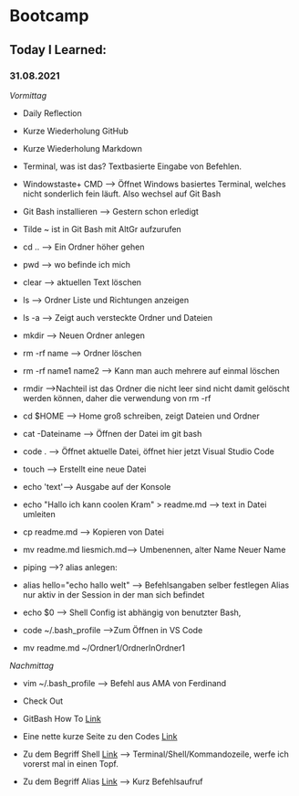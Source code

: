 # Bootcamp
## Today I Learned:
### 31.08.2021

*Vormittag*

- Daily Reflection
- Kurze Wiederholung GitHub
- Kurze Wiederholung Markdown
- Terminal, was ist das? Textbasierte Eingabe von Befehlen.
- Windowstaste+ CMD --> Öffnet Windows basiertes Terminal, welches nicht sonderlich fein läuft. Also wechsel auf Git Bash

- Git Bash installieren --> Gestern schon erledigt
- Tilde ~ ist in Git Bash mit AltGr aufzurufen
- cd .. --> Ein Ordner höher gehen
- pwd --> wo befinde ich mich
- clear --> aktuellen Text löschen
- ls --> Ordner Liste und Richtungen anzeigen
- ls -a --> Zeigt auch versteckte Ordner und Dateien
- mkdir --> Neuen Ordner anlegen
- rm -rf name --> Ordner löschen
- rm -rf name1 name2 --> Kann man auch mehrere auf einmal löschen
- rmdir -->Nachteil ist das Ordner die nicht leer sind nicht damit gelöscht werden können, daher die verwendung von rm -rf
- cd $HOME --> Home groß schreiben, zeigt Dateien und Ordner
- cat -Dateiname --> Öffnen der Datei im git bash
- code . --> Öffnet aktuelle Datei, öffnet hier jetzt Visual Studio Code
- touch --> Erstellt eine neue Datei
- echo 'text'--> Ausgabe auf der Konsole
- echo "Hallo ich kann coolen Kram" > readme.md --> text in Datei umleiten
- cp readme.md --> Kopieren von Datei
- mv readme.md liesmich.md--> Umbenennen, alter Name Neuer Name
-  piping -->?
alias anlegen:
- alias hello="echo hallo welt" --> Befehlsangaben selber festlegen
Alias nur aktiv in der Session in der man sich befindet
- echo $0 --> Shell Config ist abhängig von benutzter Bash, 
- code ~/.bash_profile -->Zum Öffnen in VS Code
- mv readme.md ~/Ordner1/OrdnerInOrdner1



*Nachmittag*
- vim ~/.bash_profile --> Befehl aus AMA von Ferdinand
- Check Out

- GitBash How To [Link](https://git-scm.com/book/de/v2/Erste-Schritte-Was-ist-Versionsverwaltung%3F)
- Eine nette kurze Seite zu den Codes [Link](https://www.earthdatascience.org/workshops/setup-earth-analytics-python/introduction-to-bash-shell/)
- Zu dem Begriff Shell [Link](https://wiki.ubuntuusers.de/Shell/) --> Terminal/Shell/Kommandozeile, werfe ich vorerst mal in einen Topf.
- Zu dem Begriff Alias [Link](https://wiki.ubuntuusers.de/alias/) --> Kurz Befehlsaufruf
